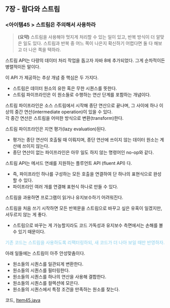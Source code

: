## 7장 - 람다와 스트림

### <아이템45 > 스트림은 주의해서 사용하라 

> **(요약)** 스트림을 사용해야 멋지게 처리할 수 있는 일이 있고, 반복 방식이 더 알맞은 일도 있다. 스트림과 반복 중 어느 쪽이 나은지 확신하기 어렵다면 둘 다 해보고 더 나은 쪽을 택하라.

스트림 API는 다량의 데이터 처리 작업을 돕고자 자바 8에 추가되었다. 그게 순차적이든 병렬적이든 말이다.

이 API 가 제공하는 추상 개념 중 핵심은 두 가지다.

- 스트림은 데이터 원소의 유한 혹은 무한 시퀀스를 뜻한다.
- 스트림 파이프라인은 이 원소들로 수행하는 연산 단계를 포함하는 개념이다.

스트림 파이프라인은 소스 스트림에서 시작해 종단 연산으로 끝나며, 그 사이에 하나 이상의 중간 연산(intermediate operation)이 있을 수 있다.  
각 중간 연산은 스트림을 어떠한 방식으로 변환(transform)한다.

스트림 파이프라인은 지연 평가(lazy evaluation)된다.

- 평가는 종단 연산이 호출될 때 이뤄지며, 종단 연산에 쓰이지 않는 데이터 원소는 계산에 쓰이지 않는다.
- 종단 연산이 없는 파이프라인은 아무 일도 하지 않는 명령어인 no-op와 같다.

스트림 API는 메서드 연쇄를 지원하는 플루언트 API (fluent API) 다.

- 즉, 파이프라인 하나를 구성하는 모든 호출을 연결하여 단 하나의 표현식으로 완성할 수 있다.
- 파이프라인 여러 개를 연결해 표현식 하나로 만들 수 있다.

스트림을 과용하면 프로그램이 읽거나 유지보수하기 어려워진다.

스트림을 처음 쓰기 시작하면 모든 반복문을 스트림으로 바꾸고 싶은 유혹이 일겠지만, 서두르지 않는 게 좋다.

- 스트림으로 바꾸는 게 가능할지라도 코드 가독성과 유지보수 측면에서는 손해를 볼 수 있기 때문이다.

<span style='color:skyblue'>기존 코드는 스트림을 사용하도록 리팩터링하되, 새 코드가 더 나아 보일 때만 반영하자.</span>

아래 일들에는 스트림이 아주 안성맞춤이다.

- 원소들의 시퀀스를 일관되게 변환한다.
- 원소들의 시퀀스를 필터링한다.
- 원소들의 시퀀스를 하나의 연산을 사용해 결합한다.
- 원소들의 시퀀스를 컬렉션에 모은다.
- 원소들의 시퀀스에서 특정 조건을 만족하는 원소를 찾는다.

코드, [Item45.java](https://github.com/ziippy/EffectiveJava/blob/master/src/chapter7/item45/Item45.java)
